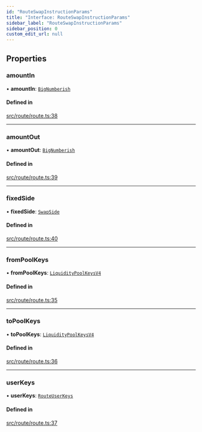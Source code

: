 ```yaml
---
id: "RouteSwapInstructionParams"
title: "Interface: RouteSwapInstructionParams"
sidebar_label: "RouteSwapInstructionParams"
sidebar_position: 0
custom_edit_url: null
---
```


## Properties

### amountIn

• **amountIn**: [`BigNumberish`](../modules.md#bignumberish)

#### Defined in

[src/route/route.ts:38](https://github.com/alpha-defi/raydium-sdk/blob/7094668/src/route/route.ts#L38)

___

### amountOut

• **amountOut**: [`BigNumberish`](../modules.md#bignumberish)

#### Defined in

[src/route/route.ts:39](https://github.com/alpha-defi/raydium-sdk/blob/7094668/src/route/route.ts#L39)

___

### fixedSide

• **fixedSide**: [`SwapSide`](../modules.md#swapside)

#### Defined in

[src/route/route.ts:40](https://github.com/alpha-defi/raydium-sdk/blob/7094668/src/route/route.ts#L40)

___

### fromPoolKeys

• **fromPoolKeys**: [`LiquidityPoolKeysV4`](../modules.md#liquiditypoolkeysv4)

#### Defined in

[src/route/route.ts:35](https://github.com/alpha-defi/raydium-sdk/blob/7094668/src/route/route.ts#L35)

___

### toPoolKeys

• **toPoolKeys**: [`LiquidityPoolKeysV4`](../modules.md#liquiditypoolkeysv4)

#### Defined in

[src/route/route.ts:36](https://github.com/alpha-defi/raydium-sdk/blob/7094668/src/route/route.ts#L36)

___

### userKeys

• **userKeys**: [`RouteUserKeys`](RouteUserKeys.md)

#### Defined in

[src/route/route.ts:37](https://github.com/alpha-defi/raydium-sdk/blob/7094668/src/route/route.ts#L37)
